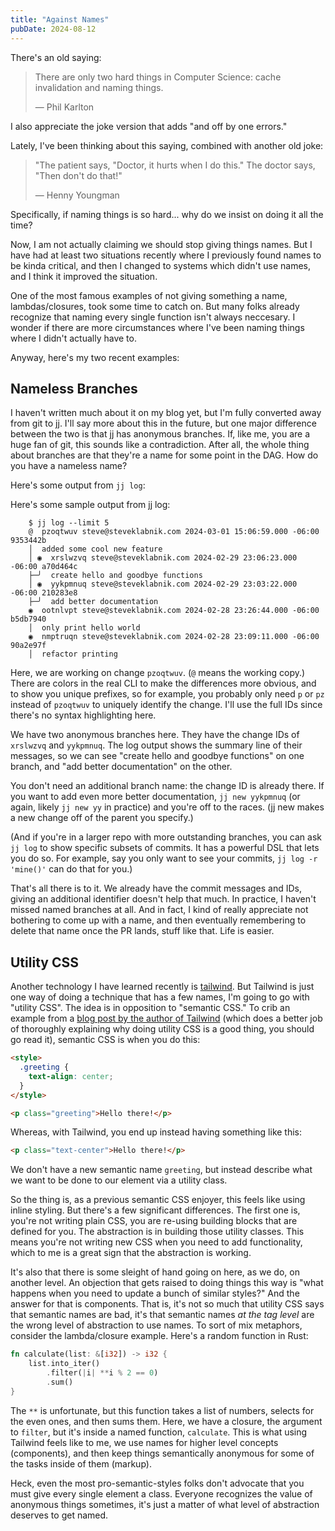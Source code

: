 ```yaml
---
title: "Against Names"
pubDate: 2024-08-12
---
```


There's an old saying:

> There are only two hard things in Computer Science: cache invalidation and
> naming things.
>
> ― Phil Karlton

I also appreciate the joke version that adds "and off by one errors."

Lately, I've been thinking about this saying, combined with another old joke:

> "The patient says, "Doctor, it hurts when I do this." The doctor says, "Then
> don't do that!"
>
> ― Henny Youngman

Specifically, if naming things is so hard... why do we insist on doing it all
the time?

Now, I am not actually claiming we should stop giving things names. But I have
had at least two situations recently where I previously found names to be kinda
critical, and then I changed to systems which didn't use names, and I think it
improved the situation.

One of the most famous examples of not giving something a name,
lambdas/closures, took some time to catch on. But many folks already recognize
that naming every single function isn't always neccesary. I wonder if there are
more circumstances where I've been naming things where I didn't actually have
to.

Anyway, here's my two recent examples:

## Nameless Branches

I haven't written much about it on my blog yet, but I'm fully converted away
from git to [jj]. I'll say more about this in the future, but one major
difference between the two is that jj has anonymous branches. If, like me,
you are a huge fan of git, this sounds like a contradiction. After all, the
whole thing about branches are that they're a name for some point in the DAG.
How do you have a nameless name?

Here's some output from `jj log`:

Here's some sample output from jj log:

```text
    $ jj log --limit 5
    @  pzoqtwuv steve@steveklabnik.com 2024-03-01 15:06:59.000 -06:00 9353442b
    │  added some cool new feature
    │ ◉  xrslwzvq steve@steveklabnik.com 2024-02-29 23:06:23.000 -06:00 a70d464c
    ├─╯  create hello and goodbye functions
    │ ◉  yykpmnuq steve@steveklabnik.com 2024-02-29 23:03:22.000 -06:00 210283e8
    ├─╯  add better documentation
    ◉  ootnlvpt steve@steveklabnik.com 2024-02-28 23:26:44.000 -06:00 b5db7940
    │  only print hello world
    ◉  nmptruqn steve@steveklabnik.com 2024-02-28 23:09:11.000 -06:00 90a2e97f
    │  refactor printing
```

Here, we are working on change `pzoqtwuv`. (`@` means the working copy.) There
are colors in the real CLI to make the differences more obvious, and to show you
unique prefixes, so for example, you probably only need `p` or `pz` instead of
`pzoqtwuv` to uniquely identify the change. I'll use the full IDs since there's
no syntax highlighting here.

We have two anonymous branches here. They have the change IDs of `xrslwzvq` and
`yykpmnuq`. The log output shows the summary line of their messages, so we can
see "create hello and goodbye functions" on one branch, and "add better
documentation" on the other.

You don't need an additional branch name: the change ID is already there. If you
want to add even more better documentation, `jj new yykpmnuq` (or again, likely
`jj new yy` in practice) and you're off to the races. (jj new makes a new change
off of the parent you specify.)

(And if you're in a larger repo with more outstanding branches, you can ask `jj
log` to show specific subsets of commits. It has a powerful DSL that lets you do
so. For example, say you only want to see your commits, `jj log -r 'mine()'` can
do that for you.)

That's all there is to it. We already have the commit messages and IDs, giving
an additional identifier doesn't help that much. In practice, I haven't missed
named branches at all. And in fact, I kind of really appreciate not bothering to
come up with a name, and then eventually remembering to delete that name once
the PR lands, stuff like that. Life is easier.

[jj]: https://github.com/martinvonz/jj

## Utility CSS

Another technology I have learned recently is [tailwind][]. But Tailwind is just
one way of doing a technique that has a few names, I'm going to go with "utility
CSS". The idea is in opposition to "semantic CSS." To crib an example from a
[blog post by the author of Tailwind][] (which does a better job of thoroughly
explaining why doing utility CSS is a good thing, you should go read it),
semantic CSS is when you do this:

```html
<style>
  .greeting {
    text-align: center;
  }
</style>

<p class="greeting">Hello there!</p>
```

Whereas, with Tailwind, you end up instead having something like this:

```html
<p class="text-center">Hello there!</p>
```

We don't have a new semantic name `greeting`, but instead describe what
we want to be done to our element via a utility class.

So the thing is, as a previous semantic CSS enjoyer, this feels like using
inline styling. But there's a few significant differences. The first one is,
you're not writing plain CSS, you are re-using building blocks that are defined
for you. The abstraction is in building those utility classes. This means you're
not writing new CSS when you need to add functionality, which to me is a great
sign that the abstraction is working.

It's also that there is some sleight of hand going on here, as we do, on another
level. An objection that gets raised to doing things this way is "what happens
when you need to update a bunch of similar styles?" And the answer for that is
components. That is, it's not so much that utility CSS says that semantic names
are bad, it's that semantic names _at the tag level_ are the wrong level of
abstraction to use names. To sort of mix metaphors, consider the lambda/closure
example. Here's a random function in Rust:

```rust
fn calculate(list: &[i32]) -> i32 {
    list.into_iter()
        .filter(|i| **i % 2 == 0)
        .sum()
}
```

The `**` is unfortunate, but this function takes a list of numbers, selects for
the even ones, and then sums them. Here, we have a closure, the argument to
`filter`, but it's inside a named function, `calculate`. This is what using
Tailwind feels like to me, we use names for higher level concepts (components),
and then keep things semantically anonymous for some of the tasks inside of them
(markup).

Heck, even the most pro-semantic-styles folks don't advocate that you must give
every single element a class. Everyone recognizes the value of anonymous things
sometimes, it's just a matter of what level of abstraction deserves to get
named.

[tailwind]: https://tailwindcss.com/
[blog post by the author of Tailwind]: https://adamwathan.me/css-utility-classes-and-separation-of-concerns/
